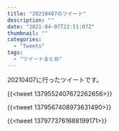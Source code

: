 ```yaml
---
title: "20210407のツイート"
description: ""
date: "2021-04-07T22:51:07Z"
thumbnail: ""
categories:
  - "Tweets"
tags:
  - "ツイートまとめ"
---
```

20210407に行ったツイートです。
<!--more-->
{{<tweet 1379552407672262656>}}

{{<tweet 1379567408973631490>}}

{{<tweet 1379773761688199171>}}

